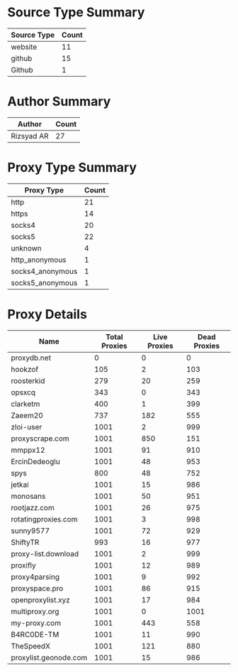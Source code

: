 # Source Type Summary

| Source Type | Count |
|-------------|-------|
| website | 11 |
| github | 15 |
| Github | 1 |


# Author Summary

| Author | Count |
|--------|-------|
| Rizsyad AR | 27 |


# Proxy Type Summary

| Proxy Type | Count |
|------------|-------|
| http | 21 |
| https | 14 |
| socks4 | 20 |
| socks5 | 22 |
| unknown | 4 |
| http_anonymous | 1 |
| socks4_anonymous | 1 |
| socks5_anonymous | 1 |


# Proxy Details

| Name | Total Proxies | Live Proxies | Dead Proxies |
|------|---------------|--------------|---------------|
| proxydb.net | 0 | 0 | 0 |
| hookzof | 105 | 2 | 103 |
| roosterkid | 279 | 20 | 259 |
| opsxcq | 343 | 0 | 343 |
| clarketm | 400 | 1 | 399 |
| Zaeem20 | 737 | 182 | 555 |
| zloi-user | 1001 | 2 | 999 |
| proxyscrape.com | 1001 | 850 | 151 |
| mmppx12 | 1001 | 91 | 910 |
| ErcinDedeoglu | 1001 | 48 | 953 |
| spys | 800 | 48 | 752 |
| jetkai | 1001 | 15 | 986 |
| monosans | 1001 | 50 | 951 |
| rootjazz.com | 1001 | 26 | 975 |
| rotatingproxies.com | 1001 | 3 | 998 |
| sunny9577 | 1001 | 72 | 929 |
| ShiftyTR | 993 | 16 | 977 |
| proxy-list.download | 1001 | 2 | 999 |
| proxifly | 1001 | 12 | 989 |
| proxy4parsing | 1001 | 9 | 992 |
| proxyspace.pro | 1001 | 86 | 915 |
| openproxylist.xyz | 1001 | 17 | 984 |
| multiproxy.org | 1001 | 0 | 1001 |
| my-proxy.com | 1001 | 443 | 558 |
| B4RC0DE-TM | 1001 | 11 | 990 |
| TheSpeedX | 1001 | 121 | 880 |
| proxylist.geonode.com | 1001 | 15 | 986 |
